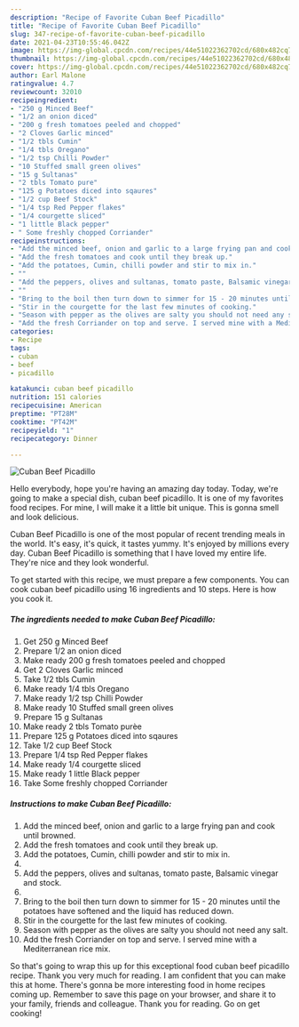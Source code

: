 ```yaml
---
description: "Recipe of Favorite Cuban Beef Picadillo"
title: "Recipe of Favorite Cuban Beef Picadillo"
slug: 347-recipe-of-favorite-cuban-beef-picadillo
date: 2021-04-23T10:55:46.042Z
image: https://img-global.cpcdn.com/recipes/44e51022362702cd/680x482cq70/cuban-beef-picadillo-recipe-main-photo.jpg
thumbnail: https://img-global.cpcdn.com/recipes/44e51022362702cd/680x482cq70/cuban-beef-picadillo-recipe-main-photo.jpg
cover: https://img-global.cpcdn.com/recipes/44e51022362702cd/680x482cq70/cuban-beef-picadillo-recipe-main-photo.jpg
author: Earl Malone
ratingvalue: 4.7
reviewcount: 32010
recipeingredient:
- "250 g Minced Beef"
- "1/2 an onion diced"
- "200 g fresh tomatoes peeled and chopped"
- "2 Cloves Garlic minced"
- "1/2 tbls Cumin"
- "1/4 tbls Oregano"
- "1/2 tsp Chilli Powder"
- "10 Stuffed small green olives"
- "15 g Sultanas"
- "2 tbls Tomato pure"
- "125 g Potatoes diced into sqaures"
- "1/2 cup Beef Stock"
- "1/4 tsp Red Pepper flakes"
- "1/4 courgette sliced"
- "1 little Black pepper"
- " Some freshly chopped Corriander"
recipeinstructions:
- "Add the minced beef, onion and garlic to a large frying pan and cook until browned."
- "Add the fresh tomatoes and cook until they break up."
- "Add the potatoes, Cumin, chilli powder and stir to mix in."
- ""
- "Add the peppers, olives and sultanas, tomato paste, Balsamic vinegar and stock."
- ""
- "Bring to the boil then turn down to simmer for 15 - 20 minutes until the potatoes have softened and the liquid has reduced down."
- "Stir in the courgette for the last few minutes of cooking."
- "Season with pepper as the olives are salty you should not need any salt."
- "Add the fresh Corriander on top and serve. I served mine with a Mediterranean rice mix."
categories:
- Recipe
tags:
- cuban
- beef
- picadillo

katakunci: cuban beef picadillo 
nutrition: 151 calories
recipecuisine: American
preptime: "PT28M"
cooktime: "PT42M"
recipeyield: "1"
recipecategory: Dinner

---
```



![Cuban Beef Picadillo](https://img-global.cpcdn.com/recipes/44e51022362702cd/680x482cq70/cuban-beef-picadillo-recipe-main-photo.jpg)

Hello everybody, hope you're having an amazing day today. Today, we're going to make a special dish, cuban beef picadillo. It is one of my favorites food recipes. For mine, I will make it a little bit unique. This is gonna smell and look delicious.



Cuban Beef Picadillo is one of the most popular of recent trending meals in the world. It's easy, it's quick, it tastes yummy. It's enjoyed by millions every day. Cuban Beef Picadillo is something that I have loved my entire life. They're nice and they look wonderful.


To get started with this recipe, we must prepare a few components. You can cook cuban beef picadillo using 16 ingredients and 10 steps. Here is how you cook it.

<!--inarticleads1-->

##### The ingredients needed to make Cuban Beef Picadillo:

1. Get 250 g Minced Beef
1. Prepare 1/2 an onion diced
1. Make ready 200 g fresh tomatoes peeled and chopped
1. Get 2 Cloves Garlic minced
1. Take 1/2 tbls Cumin
1. Make ready 1/4 tbls Oregano
1. Make ready 1/2 tsp Chilli Powder
1. Make ready 10 Stuffed small green olives
1. Prepare 15 g Sultanas
1. Make ready 2 tbls Tomato purèe
1. Prepare 125 g Potatoes diced into sqaures
1. Take 1/2 cup Beef Stock
1. Prepare 1/4 tsp Red Pepper flakes
1. Make ready 1/4 courgette sliced
1. Make ready 1 little Black pepper
1. Take  Some freshly chopped Corriander




<!--inarticleads2-->

##### Instructions to make Cuban Beef Picadillo:

1. Add the minced beef, onion and garlic to a large frying pan and cook until browned.
1. Add the fresh tomatoes and cook until they break up.
1. Add the potatoes, Cumin, chilli powder and stir to mix in.
1. 
1. Add the peppers, olives and sultanas, tomato paste, Balsamic vinegar and stock.
1. 
1. Bring to the boil then turn down to simmer for 15 - 20 minutes until the potatoes have softened and the liquid has reduced down.
1. Stir in the courgette for the last few minutes of cooking.
1. Season with pepper as the olives are salty you should not need any salt.
1. Add the fresh Corriander on top and serve. I served mine with a Mediterranean rice mix.




So that's going to wrap this up for this exceptional food cuban beef picadillo recipe. Thank you very much for reading. I am confident that you can make this at home. There's gonna be more interesting food in home recipes coming up. Remember to save this page on your browser, and share it to your family, friends and colleague. Thank you for reading. Go on get cooking!
